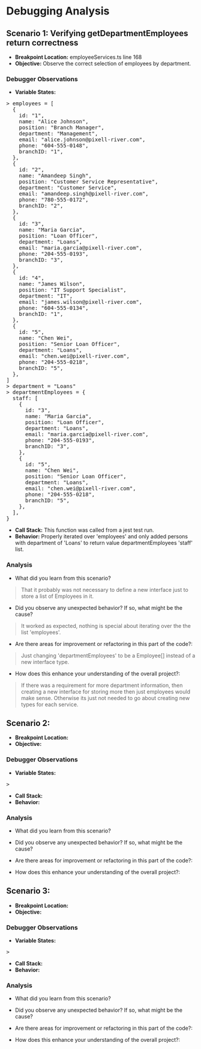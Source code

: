 # Debugging Analysis

## Scenario 1: Verifying getDepartmentEmployees return correctness

-   **Breakpoint Location:** employeeServices.ts line 168
-   **Objective:** Observe the correct selection of employees by department.

### Debugger Observations

-   **Variable States:**
<pre>
> employees = [
  {
    id: "1",
    name: "Alice Johnson",
    position: "Branch Manager",
    department: "Management",
    email: "alice.johnson@pixell-river.com",
    phone: "604-555-0148",
    branchID: "1",
  },
  {
    id: "2",
    name: "Amandeep Singh",
    position: "Customer Service Representative",
    department: "Customer Service",
    email: "amandeep.singh@pixell-river.com",
    phone: "780-555-0172",
    branchID: "2",
  },
  {
    id: "3",
    name: "Maria Garcia",
    position: "Loan Officer",
    department: "Loans",
    email: "maria.garcia@pixell-river.com",
    phone: "204-555-0193",
    branchID: "3",
  },
  {
    id: "4",
    name: "James Wilson",
    position: "IT Support Specialist",
    department: "IT",
    email: "james.wilson@pixell-river.com",
    phone: "604-555-0134",
    branchID: "1",
  },
  {
    id: "5",
    name: "Chen Wei",
    position: "Senior Loan Officer",
    department: "Loans",
    email: "chen.wei@pixell-river.com",
    phone: "204-555-0218",
    branchID: "5",
  },
]
> department = "Loans"
> departmentEmployees = {
  staff: [
    {
      id: "3",
      name: "Maria Garcia",
      position: "Loan Officer",
      department: "Loans",
      email: "maria.garcia@pixell-river.com",
      phone: "204-555-0193",
      branchID: "3",
    },
    {
      id: "5",
      name: "Chen Wei",
      position: "Senior Loan Officer",
      department: "Loans",
      email: "chen.wei@pixell-river.com",
      phone: "204-555-0218",
      branchID: "5",
    },
  ],
}
</pre>
-   **Call Stack:** This function was called from a jest test run.
-   **Behavior:** Properly iterated over 'employees' and only added persons with department of 'Loans' to return value departmentEmployees 'staff' list.

### Analysis

-   What did you learn from this scenario?
  > That it probably was not necessary to define a new interface just to store a list of Employees in it.
-   Did you observe any unexpected behavior? If so, what might be the cause?
  > It worked as expected, nothing is special about iterating over the the list 'employees'.
-   Are there areas for improvement or refactoring in this part of the code?:
  > Just changing 'departmentEmployees' to be a Employee[] instead of a new interface type.
-   How does this enhance your understanding of the overall project?:
  > If there was a requirement for more department information, then creating a new interface for storing more then just employees would make sense. Otherwise its just not needed to go about creating new types for each service.

## Scenario 2:

-   **Breakpoint Location:** 
-   **Objective:** 

### Debugger Observations

-   **Variable States:**
<pre>
> 
</pre>
-   **Call Stack:** 
-   **Behavior:** 

### Analysis

-   What did you learn from this scenario?
  > 
-   Did you observe any unexpected behavior? If so, what might be the cause?
  > 
-   Are there areas for improvement or refactoring in this part of the code?:
  >
-   How does this enhance your understanding of the overall project?:
  >

## Scenario 3:

-   **Breakpoint Location:** 
-   **Objective:** 

### Debugger Observations

-   **Variable States:**
<pre>
> 
</pre>
-   **Call Stack:** 
-   **Behavior:** 

### Analysis

-   What did you learn from this scenario?
  > 
-   Did you observe any unexpected behavior? If so, what might be the cause?
  > 
-   Are there areas for improvement or refactoring in this part of the code?:
  >
-   How does this enhance your understanding of the overall project?:
  >